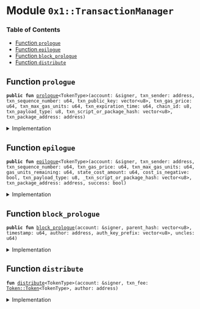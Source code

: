 
<a name="0x1_TransactionManager"></a>

# Module `0x1::TransactionManager`

### Table of Contents

-  [Function `prologue`](#0x1_TransactionManager_prologue)
-  [Function `epilogue`](#0x1_TransactionManager_epilogue)
-  [Function `block_prologue`](#0x1_TransactionManager_block_prologue)
-  [Function `distribute`](#0x1_TransactionManager_distribute)



<a name="0x1_TransactionManager_prologue"></a>

## Function `prologue`



<pre><code><b>public</b> <b>fun</b> <a href="#0x1_TransactionManager_prologue">prologue</a>&lt;TokenType&gt;(account: &signer, txn_sender: address, txn_sequence_number: u64, txn_public_key: vector&lt;u8&gt;, txn_gas_price: u64, txn_max_gas_units: u64, txn_expiration_time: u64, chain_id: u8, txn_payload_type: u8, txn_script_or_package_hash: vector&lt;u8&gt;, txn_package_address: address)
</code></pre>



<details>
<summary>Implementation</summary>


<pre><code><b>public</b> <b>fun</b> <a href="#0x1_TransactionManager_prologue">prologue</a>&lt;TokenType&gt;(
    account: &signer,
    txn_sender: address,
    txn_sequence_number: u64,
    txn_public_key: vector&lt;u8&gt;,
    txn_gas_price: u64,
    txn_max_gas_units: u64,
    txn_expiration_time: u64,
    chain_id: u8,
    txn_payload_type: u8,
    txn_script_or_package_hash: vector&lt;u8&gt;,
    txn_package_address: address,
) {
    // Can only be invoked by genesis account
    <b>assert</b>(<a href="Signer.md#0x1_Signer_address_of">Signer::address_of</a>(account) == <a href="CoreAddresses.md#0x1_CoreAddresses_GENESIS_ACCOUNT">CoreAddresses::GENESIS_ACCOUNT</a>(), 33);

    // Check that the chain ID stored on-chain matches the chain ID
    // specified by the transaction
    <b>assert</b>(<a href="ChainId.md#0x1_ChainId_get">ChainId::get</a>() == chain_id, 7);

    <a href="Account.md#0x1_Account_txn_prologue">Account::txn_prologue</a>&lt;TokenType&gt;(account, txn_sender, txn_sequence_number, txn_public_key, txn_gas_price, txn_max_gas_units);
    <b>assert</b>(<a href="TransactionTimeout.md#0x1_TransactionTimeout_is_valid_transaction_timestamp">TransactionTimeout::is_valid_transaction_timestamp</a>(txn_expiration_time), EPROLOGUE_TRANSACTION_EXPIRED);
    <b>if</b> (txn_payload_type == TXN_PAYLOAD_TYPE_PACKAGE){
        <a href="PackageTxnManager.md#0x1_PackageTxnManager_package_txn_prologue">PackageTxnManager::package_txn_prologue</a>(account, txn_sender, txn_package_address, txn_script_or_package_hash);
    }<b>else</b> <b>if</b>(txn_payload_type == TXN_PAYLOAD_TYPE_SCRIPT){
        //TODO verify <b>script</b> hash.
    };
}
</code></pre>



</details>

<a name="0x1_TransactionManager_epilogue"></a>

## Function `epilogue`



<pre><code><b>public</b> <b>fun</b> <a href="#0x1_TransactionManager_epilogue">epilogue</a>&lt;TokenType&gt;(account: &signer, txn_sender: address, txn_sequence_number: u64, txn_gas_price: u64, txn_max_gas_units: u64, gas_units_remaining: u64, state_cost_amount: u64, cost_is_negative: bool, txn_payload_type: u8, _txn_script_or_package_hash: vector&lt;u8&gt;, txn_package_address: address, success: bool)
</code></pre>



<details>
<summary>Implementation</summary>


<pre><code><b>public</b> <b>fun</b> <a href="#0x1_TransactionManager_epilogue">epilogue</a>&lt;TokenType&gt;(
    account: &signer,
    txn_sender: address,
    txn_sequence_number: u64,
    txn_gas_price: u64,
    txn_max_gas_units: u64,
    gas_units_remaining: u64,
    state_cost_amount: u64,
    cost_is_negative: bool,
    txn_payload_type: u8,
    _txn_script_or_package_hash: vector&lt;u8&gt;,
    txn_package_address: address,
    // txn execute success or fail.
    success: bool,
){
    <b>assert</b>(<a href="Signer.md#0x1_Signer_address_of">Signer::address_of</a>(account) == <a href="CoreAddresses.md#0x1_CoreAddresses_GENESIS_ACCOUNT">CoreAddresses::GENESIS_ACCOUNT</a>(), 33);

    <a href="Account.md#0x1_Account_txn_epilogue">Account::txn_epilogue</a>&lt;TokenType&gt;(account, txn_sender, txn_sequence_number, txn_gas_price, txn_max_gas_units, gas_units_remaining, state_cost_amount, cost_is_negative);
    <b>if</b> (txn_payload_type == TXN_PAYLOAD_TYPE_PACKAGE){
       <a href="PackageTxnManager.md#0x1_PackageTxnManager_package_txn_epilogue">PackageTxnManager::package_txn_epilogue</a>(account, txn_sender, txn_package_address, success);
    }
}
</code></pre>



</details>

<a name="0x1_TransactionManager_block_prologue"></a>

## Function `block_prologue`



<pre><code><b>public</b> <b>fun</b> <a href="#0x1_TransactionManager_block_prologue">block_prologue</a>(account: &signer, parent_hash: vector&lt;u8&gt;, timestamp: u64, author: address, auth_key_prefix: vector&lt;u8&gt;, uncles: u64)
</code></pre>



<details>
<summary>Implementation</summary>


<pre><code><b>public</b> <b>fun</b> <a href="#0x1_TransactionManager_block_prologue">block_prologue</a>(
    account: &signer,
    parent_hash: vector&lt;u8&gt;,
    timestamp: u64,
    author: address,
    auth_key_prefix: vector&lt;u8&gt;,
    uncles: u64
){
    // Can only be invoked by genesis account
    <b>assert</b>(<a href="Signer.md#0x1_Signer_address_of">Signer::address_of</a>(account) == <a href="CoreAddresses.md#0x1_CoreAddresses_GENESIS_ACCOUNT">CoreAddresses::GENESIS_ACCOUNT</a>(), 33);
    <a href="Timestamp.md#0x1_Timestamp_update_global_time">Timestamp::update_global_time</a>(account, timestamp);

    //get previous author for distribute txn_fee
    <b>let</b> previous_author = <a href="Block.md#0x1_Block_get_current_author">Block::get_current_author</a>();
    <b>let</b> txn_fee = <a href="TransactionFee.md#0x1_TransactionFee_distribute_transaction_fees">TransactionFee::distribute_transaction_fees</a>&lt;<a href="STC.md#0x1_STC">STC</a>&gt;(account);
    <a href="#0x1_TransactionManager_distribute">distribute</a>(account, txn_fee, previous_author);

    <b>let</b> (height, reward) = <a href="Block.md#0x1_Block_process_block_metadata">Block::process_block_metadata</a>(account, parent_hash, author, timestamp, uncles);
    <a href="BlockReward.md#0x1_BlockReward_process_block_reward">BlockReward::process_block_reward</a>(account, height, reward, author, auth_key_prefix);
}
</code></pre>



</details>

<a name="0x1_TransactionManager_distribute"></a>

## Function `distribute`



<pre><code><b>fun</b> <a href="#0x1_TransactionManager_distribute">distribute</a>&lt;TokenType&gt;(account: &signer, txn_fee: <a href="Token.md#0x1_Token_Token">Token::Token</a>&lt;TokenType&gt;, author: address)
</code></pre>



<details>
<summary>Implementation</summary>


<pre><code><b>fun</b> <a href="#0x1_TransactionManager_distribute">distribute</a>&lt;TokenType&gt;(account: &signer, txn_fee: <a href="Token.md#0x1_Token">Token</a>&lt;TokenType&gt;, author: address) {
    <b>let</b> value = <a href="Token.md#0x1_Token_value">Token::value</a>&lt;TokenType&gt;(&txn_fee);
    <b>if</b> (value &gt; 0) {
        <a href="Account.md#0x1_Account_deposit">Account::deposit</a>&lt;TokenType&gt;(account, author, txn_fee);
    }<b>else</b> {
        <a href="Token.md#0x1_Token_destroy_zero">Token::destroy_zero</a>&lt;TokenType&gt;(txn_fee);
    }
}
</code></pre>



</details>
